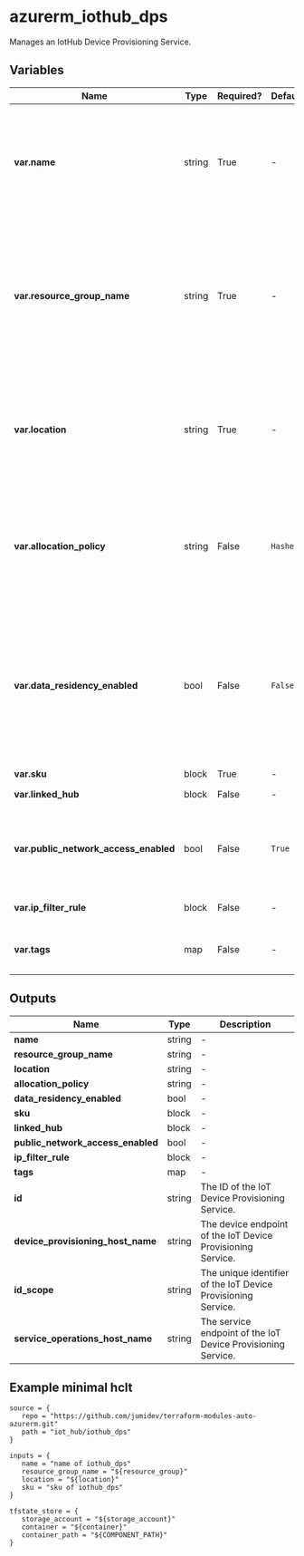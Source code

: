 # azurerm_iothub_dps

Manages an IotHub Device Provisioning Service.

## Variables

| Name | Type | Required? |  Default  |  Description |
| ---- | ---- | --------- |  ----------- | ----------- |
| **var.name** | string | True | -  |  Specifies the name of the Iot Device Provisioning Service resource. Changing this forces a new resource to be created. | 
| **var.resource_group_name** | string | True | -  |  The name of the resource group under which the Iot Device Provisioning Service resource has to be created. Changing this forces a new resource to be created. | 
| **var.location** | string | True | -  |  Specifies the supported Azure location where the resource has to be created. Changing this forces a new resource to be created. | 
| **var.allocation_policy** | string | False | `Hashed`  |  The allocation policy of the IoT Device Provisioning Service (`Hashed`, `GeoLatency` or `Static`). Defaults to `Hashed`. | 
| **var.data_residency_enabled** | bool | False | `False`  |  Specifies if the IoT Device Provisioning Service has data residency and disaster recovery enabled. Defaults to `false`. Changing this forces a new resource to be created. | 
| **var.sku** | block | True | -  |  A `sku` block. | 
| **var.linked_hub** | block | False | -  |  A `linked_hub` block. | 
| **var.public_network_access_enabled** | bool | False | `True`  |  Whether requests from Public Network are allowed. Defaults to `true`. | 
| **var.ip_filter_rule** | block | False | -  |  An `ip_filter_rule` block. | 
| **var.tags** | map | False | -  |  A mapping of tags to assign to the resource. | 



## Outputs

| Name | Type | Description |
| ---- | ---- | --------- | 
| **name** | string  | - | 
| **resource_group_name** | string  | - | 
| **location** | string  | - | 
| **allocation_policy** | string  | - | 
| **data_residency_enabled** | bool  | - | 
| **sku** | block  | - | 
| **linked_hub** | block  | - | 
| **public_network_access_enabled** | bool  | - | 
| **ip_filter_rule** | block  | - | 
| **tags** | map  | - | 
| **id** | string  | The ID of the IoT Device Provisioning Service. | 
| **device_provisioning_host_name** | string  | The device endpoint of the IoT Device Provisioning Service. | 
| **id_scope** | string  | The unique identifier of the IoT Device Provisioning Service. | 
| **service_operations_host_name** | string  | The service endpoint of the IoT Device Provisioning Service. | 

## Example minimal hclt

```hcl
source = {
   repo = "https://github.com/jumidev/terraform-modules-auto-azurerm.git" 
   path = "iot_hub/iothub_dps" 
}

inputs = {
   name = "name of iothub_dps" 
   resource_group_name = "${resource_group}" 
   location = "${location}" 
   sku = "sku of iothub_dps" 
}

tfstate_store = {
   storage_account = "${storage_account}" 
   container = "${container}" 
   container_path = "${COMPONENT_PATH}" 
}


```